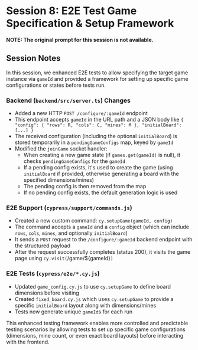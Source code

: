 # Session 8: E2E Test Game Specification & Setup Framework

**NOTE: The original prompt for this session is not available.**

## Session Notes

In this session, we enhanced E2E tests to allow specifying the target game instance via `gameId` and provided a framework for setting up specific game configurations or states before tests run.

### Backend (`backend/src/server.ts`) Changes

- Added a new HTTP `POST /configure/:gameId` endpoint
- This endpoint accepts `gameId` in the URL path and a JSON body like `{ "config": { "rows": R, "cols": C, "mines": M }, "initialBoard": [...] }`
- The received configuration (including the optional `initialBoard`) is stored temporarily in a `pendingGameConfigs` map, keyed by `gameId`
- Modified the `joinGame` socket handler:
  - When creating a new game state (if `games.get(gameId)` is null), it checks `pendingGameConfigs` for the `gameId`
  - If a pending config exists, it's used to create the game (using `initialBoard` if provided, otherwise generating a board with the specified dimensions/mines)
  - The pending config is then removed from the map
  - If no pending config exists, the default generation logic is used

### E2E Support (`cypress/support/commands.js`)

- Created a new custom command: `cy.setupGame(gameId, config)`
- The command accepts a `gameId` and a `config` object (which can include `rows`, `cols`, `mines`, and optionally `initialBoard`)
- It sends a `POST` request to the `/configure/:gameId` backend endpoint with the structured payload
- After the request successfully completes (status 200), it visits the game page using `cy.visit(`/game/${gameId}`)`

### E2E Tests (`cypress/e2e/*.cy.js`)

- Updated `game_config.cy.js` to use `cy.setupGame` to define board dimensions before visiting
- Created `fixed_board.cy.js` which uses `cy.setupGame` to provide a specific `initialBoard` layout along with dimensions/mines
- Tests now generate unique `gameId`s for each run

This enhanced testing framework enables more controlled and predictable testing scenarios by allowing tests to set up specific game configurations (dimensions, mine count, or even exact board layouts) before interacting with the frontend.